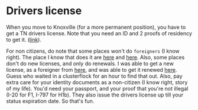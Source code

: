 # Drivers license

When you move to Knoxville (for a more permanent position), you have to get a TN drivers license.
Note that you need an ID and 2 proofs of residency to get it. ([link](https://www.tn.gov/safety/driver-services/classd/dlnew.html)). 

For non citizens, do note that some places won't do `foreigners` (I know right). The place I know that does it are [here](https://www.dmvnearme.net/en/oak-ridge-driver-services-center/767) and [here](https://www.google.com/maps/place/Knoxville%2FStrawberry+Plains+Driver+Services+Center/@36.00152,-83.9030249,11z/data=!4m5!3m4!1s0x0:0xa388d08488115946!8m2!3d36.00152!4d-83.771704). Also, some places don't do new licenses, and only do renewals. I was able to get a new license, as a foreigner from [here](https://www.google.com/maps/place/Knoxville%2FStrawberry+Plains+Driver+Services+Center/@36.00152,-83.9030249,11z/data=!4m5!3m4!1s0x0:0xa388d08488115946!8m2!3d36.00152!4d-83.771704), and was able to get it renewed [here](https://www.dmvnearme.net/en/oak-ridge-driver-services-center/767). Guess who waited in a clusterflock for an hour to find that out. Also, pay extra care for your identity documents as a non-citizen (I know right, story of my life). You'd need your passport, and your proof that you're not illegal (I-20 for F1, I-797 for H1b). They also issue the drivers license up till your status expiration date. So that's fun.
